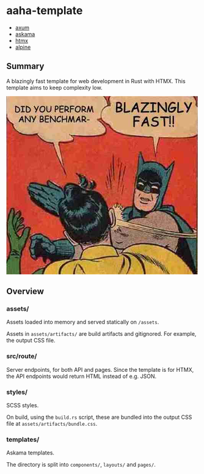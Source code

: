 # aaha-template

- [axum](https://github.com/tokio-rs/axum)
- [askama](https://github.com/djc/askama)
- [htmx](https://htmx.org)
- [alpine](https://alpinejs.dev)

## Summary

A blazingly fast template for web development in Rust with HTMX.
This template aims to keep complexity low.

![](blazingly_fast.jpg)

## Overview

### assets/

Assets loaded into memory and served statically on `/assets`.

Assets in `assets/artifacts/` are build artifacts and gitignored.
For example, the output CSS file.

### src/route/

Server endpoints, for both API and pages.
Since the template is for HTMX, the API endpoints would return HTML instead
of e.g. JSON.

### styles/

SCSS styles.

On build, using the `build.rs` script, these are bundled into the
output CSS file at `assets/artifacts/bundle.css`.

### templates/

Askama templates.

The directory is split into `components/`, `layouts/` and `pages/`.
